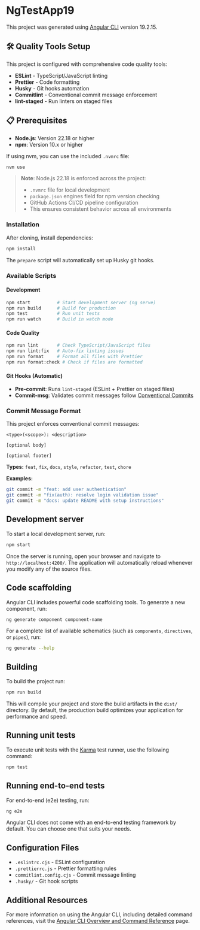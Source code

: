 # NgTestApp19

This project was generated using [Angular CLI](https://github.com/angular/angular-cli) version 19.2.15.

## 🛠️ Quality Tools Setup

This project is configured with comprehensive code quality tools:

- **ESLint** - TypeScript/JavaScript linting
- **Prettier** - Code formatting
- **Husky** - Git hooks automation
- **Commitlint** - Conventional commit message enforcement
- **lint-staged** - Run linters on staged files

## 📋 Prerequisites

- **Node.js**: Version 22.18 or higher
- **npm**: Version 10.x or higher

If using nvm, you can use the included `.nvmrc` file:
```bash
nvm use
```

> **Note**: Node.js 22.18 is enforced across the project:
> - `.nvmrc` file for local development
> - `package.json` engines field for npm version checking
> - GitHub Actions CI/CD pipeline configuration
> - This ensures consistent behavior across all environments

### Installation

After cloning, install dependencies:

```bash
npm install
```

The `prepare` script will automatically set up Husky git hooks.

### Available Scripts

#### Development

```bash
npm start          # Start development server (ng serve)
npm run build      # Build for production
npm test           # Run unit tests
npm run watch      # Build in watch mode
```

#### Code Quality

```bash
npm run lint       # Check TypeScript/JavaScript files
npm run lint:fix   # Auto-fix linting issues
npm run format     # Format all files with Prettier
npm run format:check # Check if files are formatted
```

#### Git Hooks (Automatic)

- **Pre-commit**: Runs `lint-staged` (ESLint + Prettier on staged files)
- **Commit-msg**: Validates commit messages follow [Conventional Commits](https://conventionalcommits.org/)

### Commit Message Format

This project enforces conventional commit messages:

```
<type>(<scope>): <description>

[optional body]

[optional footer]
```

**Types:** `feat`, `fix`, `docs`, `style`, `refactor`, `test`, `chore`

**Examples:**

```bash
git commit -m "feat: add user authentication"
git commit -m "fix(auth): resolve login validation issue"
git commit -m "docs: update README with setup instructions"
```

## Development server

To start a local development server, run:

```bash
npm start
```

Once the server is running, open your browser and navigate to `http://localhost:4200/`. The application will automatically reload whenever you modify any of the source files.

## Code scaffolding

Angular CLI includes powerful code scaffolding tools. To generate a new component, run:

```bash
ng generate component component-name
```

For a complete list of available schematics (such as `components`, `directives`, or `pipes`), run:

```bash
ng generate --help
```

## Building

To build the project run:

```bash
npm run build
```

This will compile your project and store the build artifacts in the `dist/` directory. By default, the production build optimizes your application for performance and speed.

## Running unit tests

To execute unit tests with the [Karma](https://karma-runner.github.io) test runner, use the following command:

```bash
npm test
```

## Running end-to-end tests

For end-to-end (e2e) testing, run:

```bash
ng e2e
```

Angular CLI does not come with an end-to-end testing framework by default. You can choose one that suits your needs.

## Configuration Files

- `.eslintrc.cjs` - ESLint configuration
- `.prettierrc.js` - Prettier formatting rules
- `commitlint.config.cjs` - Commit message linting
- `.husky/` - Git hook scripts

## Additional Resources

For more information on using the Angular CLI, including detailed command references, visit the [Angular CLI Overview and Command Reference](https://angular.dev/tools/cli) page.
